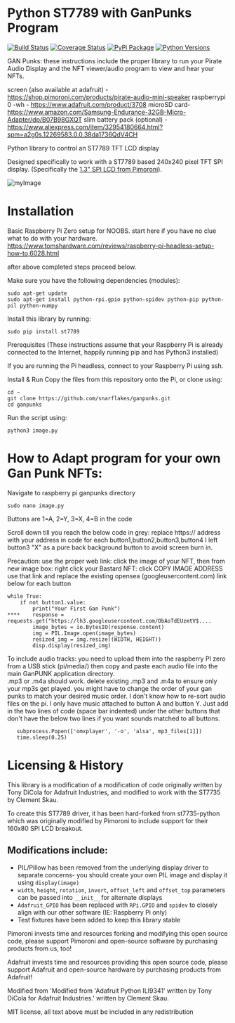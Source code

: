 # Python ST7789 with GanPunks Program

[![Build Status](https://travis-ci.com/pimoroni/st7789-python.svg?branch=master)](https://travis-ci.com/pimoroni/st7789-python)
[![Coverage Status](https://coveralls.io/repos/github/pimoroni/st7789-python/badge.svg?branch=master)](https://coveralls.io/github/pimoroni/st7789-python?branch=master)
[![PyPi Package](https://img.shields.io/pypi/v/st7789.svg)](https://pypi.python.org/pypi/st7789)
[![Python Versions](https://img.shields.io/pypi/pyversions/st7789.svg)](https://pypi.python.org/pypi/st7789)


GAN Punks: these instructions include the proper library to run your Pirate Audio Display and the NFT viewer/audio program to view and hear your NFTs.

screen (also available at adafruit) - https://shop.pimoroni.com/products/pirate-audio-mini-speaker
raspberrypi 0 -wh - https://www.adafruit.com/product/3708
microSD card- https://www.amazon.com/Samsung-Endurance-32GB-Micro-Adapter/dp/B07B98GXQT
slim battery pack (optional) - https://www.aliexpress.com/item/32954180664.html?spm=a2g0s.12269583.0.0.38da1736QdV4CH

Python library to control an ST7789 TFT LCD display

Designed specifically to work with a ST7789 based 240x240 pixel TFT SPI display. (Specifically the [1.3" SPI LCD from Pimoroni](https://shop.pimoroni.com/products/1-3-spi-colour-lcd-240x240-breakout)).

![myImage](https://pbs.twimg.com/media/Exwskm7UYAUF7Cz?format=jpg&name=4096x4096)


# Installation

Basic Raspberry Pi Zero setup for NOOBS.  start here if you have no clue what to do with your hardware.
https://www.tomshardware.com/reviews/raspberry-pi-headless-setup-how-to,6028.html

after above completed steps proceed below. 

Make sure you have the following dependencies (modules):

````
sudo apt-get update
sudo apt-get install python-rpi.gpio python-spidev python-pip python-pil python-numpy
````

Install this library by running:

````
sudo pip install st7789
````

Prerequisites
(These instructions assume that your Raspberry Pi is already connected to the Internet, happily running pip and has Python3 installed)

If you are running the Pi headless, connect to your Raspberry Pi using ssh.


Install & Run
Copy the files from this repository onto the Pi, or clone using:

```````````
cd ~
git clone https://github.com/snarflakes/ganpunks.git
cd ganpunks
```````````

Run the script using:

`````````````
python3 image.py
`````````````





# How to Adapt program for your own Gan Punk NFTs:

Navigate to raspberry pi ganpunks directory

```````````
sudo nano image.py
```````````

Buttons are 1=A, 2=Y, 3=X, 4=B in the code

Scroll down till you reach the below code in grey:
replace https:// address with your address in code for each button1,button2,button3,button4
I left button3 "X" as a pure back background button to avoid screen burn in.

Precaution: use the proper web link:
click the image of your NFT, then from new image box: 
right click your Bastard NFT: 
click COPY IMAGE ADDRESS 
use that link and replace the existing opensea (googleusercontent.com) link below for each button

``````````
while True:
    if not button1.value:
        print("Your First Gan Punk")
****    response = requests.get("https://lh3.googleusercontent.com/ObAoTdEUzmtV$....
        image_bytes = io.BytesIO(response.content)
        img = PIL.Image.open(image_bytes)
        resized_img = img.resize((WIDTH, HEIGHT))
        disp.display(resized_img)

``````````


To include audio tracks: you need to upload them into the raspberry PI zero from a USB stick (pi/media/) then copy and paste each audio file into the main GanPUNK application directory.  
.mp3 or .m4a should work.
delete existing .mp3 and .m4a to ensure only your mp3s get played.  you might have to change the order of your gan punks to match your desired music order.  I don't know how to re-sort audio files on the pi.  I only have music attached to button A and button Y.  Just add in the two lines of code (space bar indented) under the other buttons that don't have the below two lines if you want sounds matched to all buttons.

``````
   subprocess.Popen(['omxplayer', '-o', 'alsa', mp3_files[1]])
   time.sleep(0.25)
``````







# Licensing & History

This library is a modification of a modification of code originally written by Tony DiCola for Adafruit Industries, and modified to work with the ST7735 by Clement Skau.

To create this ST7789 driver, it has been hard-forked from st7735-python which was originally modified by Pimoroni to include support for their 160x80 SPI LCD breakout.

## Modifications include:

* PIL/Pillow has been removed from the underlying display driver to separate concerns- you should create your own PIL image and display it using `display(image)`
* `width`, `height`, `rotation`, `invert`, `offset_left` and `offset_top` parameters can be passed into `__init__` for alternate displays
* `Adafruit_GPIO` has been replaced with `RPi.GPIO` and `spidev` to closely align with our other software (IE: Raspberry Pi only)
* Test fixtures have been added to keep this library stable

Pimoroni invests time and resources forking and modifying this open source code, please support Pimoroni and open-source software by purchasing products from us, too!

Adafruit invests time and resources providing this open source code, please support Adafruit and open-source hardware by purchasing products from Adafruit!

Modified from 'Modified from 'Adafruit Python ILI9341' written by Tony DiCola for Adafruit Industries.' written by Clement Skau.

MIT license, all text above must be included in any redistribution

